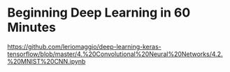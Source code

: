 # Beginning Deep Learning in 60 Minutes


https://github.com/leriomaggio/deep-learning-keras-tensorflow/blob/master/4.%20Convolutional%20Neural%20Networks/4.2.%20MNIST%20CNN.ipynb
